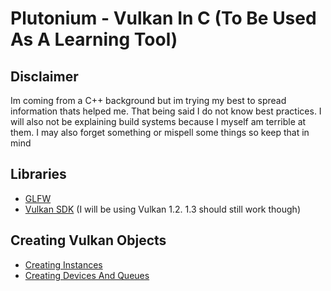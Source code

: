 # Plutonium - Vulkan In C (To Be Used As A Learning Tool)

## Disclaimer
Im coming from a C++ background but im trying my best to spread information thats helped me. That being said I do not know best practices.
I will also not be explaining build systems because I myself am terrible at them.
I may also forget something or mispell some things so keep that in mind

## Libraries
- [GLFW](https://www.glfw.org/)
- [Vulkan SDK](https://vulkan.lunarg.com/) (I will be using Vulkan 1.2. 1.3 should still work though)
 

## Creating Vulkan Objects
- [Creating Instances](https://github.com/Bryson-C/Plutonium/blob/main/Instance.md)
- [Creating Devices And Queues](https://github.com/Bryson-C/Plutonium/blob/main/Devices.md)
